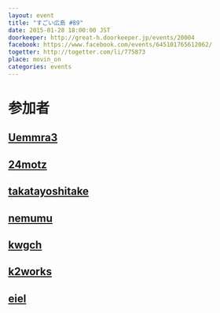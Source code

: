 ```yaml
---
layout: event
title: "すごい広島 #89"
date: 2015-01-28 18:00:00 JST
doorkeeper: http://great-h.doorkeeper.jp/events/20004
facebook: https://www.facebook.com/events/645101765612062/
togetter: http://togetter.com/li/775873
place: movin_on
categories: events
---
```


# 参加者


## [Uemmra3](https://github.com/Uemmra3)


## [24motz](http://twitter.com/24motz)


## [takatayoshitake](http://twitter.com/takatayoshitake)


## [nemumu](https://github.com/nemumu)


## [kwgch](https://github.com/kwgch)


## [k2works](https://github.com/k2works)


## [eiel](https://github.com/eiel)
